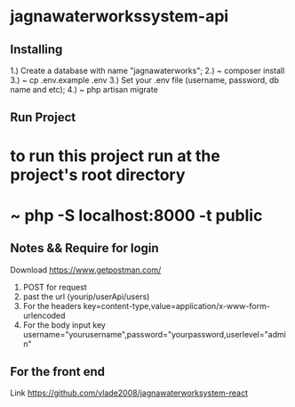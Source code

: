 # jagnawaterworkssystem-api


## Installing

1.) Create a database with name "jagnawaterworks";
2.) ~ composer install
3.) ~ cp .env.example .env
3.) Set your .env file (username, password, db name and etc);
4.) ~ php artisan migrate


## Run Project
to run this project
run at the project's root directory
=================================
~ php -S localhost:8000 -t public
=================================


## Notes && Require for login
Download https://www.getpostman.com/ 
1. POST for request
2. past the url (yourip/userApi/users)
3. For the headers key=content-type,value=application/x-www-form-urlencoded
5. For the body input key username="yourusername",password="yourpassword,userlevel="admin"

## For the front end
Link https://github.com/vlade2008/jagnawaterworksystem-react
